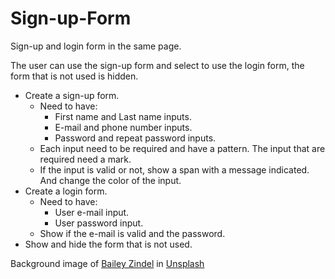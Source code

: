 # Sign-up-Form

Sign-up and login form in the same page.

The user can use the sign-up form and select to use the login form, the form that is not used is hidden.


- Create a sign-up form.
    - Need to have:
        - First name and Last name inputs.
        - E-mail and phone number inputs.
        - Password and repeat password inputs.
    - Each input need to be required and have a pattern. The input that are required need a mark.
    - If the input is valid or not, show a span with a message indicated. And change the color of the input.
- Create a login form. 
    - Need to have:
        - User e-mail input.
        - User password input.
    - Show if the e-mail is valid and the password.
- Show and hide the form that is not used.





Background image of <a href="https://unsplash.com/@baileyzindel?utm_source=unsplash&utm_medium=referral&utm_content=creditCopyText">Bailey Zindel</a> in <a href="https://unsplash.com/es/s/fotos/forest-background?utm_source=unsplash&utm_medium=referral&utm_content=creditCopyText">Unsplash</a>
  